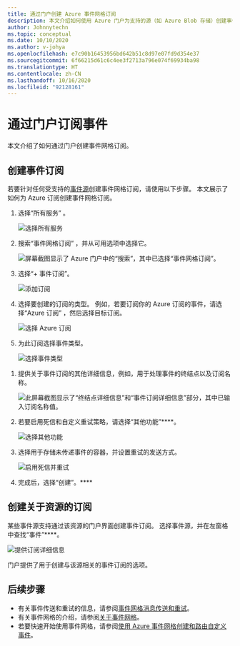 ```yaml
---
title: 通过门户创建 Azure 事件网格订阅
description: 本文介绍如何使用 Azure 门户为支持的源（如 Azure Blob 存储）创建事件网格订阅。
author: Johnnytechn
ms.topic: conceptual
ms.date: 10/10/2020
ms.author: v-johya
ms.openlocfilehash: e7c90b16453956bd642b51c8d97e07fd9d354e37
ms.sourcegitcommit: 6f66215d61c6c4ee3f2713a796e074f69934ba98
ms.translationtype: HT
ms.contentlocale: zh-CN
ms.lasthandoff: 10/16/2020
ms.locfileid: "92128161"
---
```

# <a name="subscribe-to-events-through-portal"></a>通过门户订阅事件

本文介绍了如何通过门户创建事件网格订阅。

## <a name="create-event-subscriptions"></a>创建事件订阅

若要针对任何受支持的[事件源](overview.md#event-sources)创建事件网格订阅，请使用以下步骤。 本文展示了如何为 Azure 订阅创建事件网格订阅。

1. 选择“所有服务”  。

   ![选择所有服务](./media/subscribe-through-portal/select-all-services.png)

1. 搜索“事件网格订阅”  ，并从可用选项中选择它。

   ![屏幕截图显示了 Azure 门户中的“搜索”，其中已选择“事件网格订阅”。](./media/subscribe-through-portal/search.png)

1. 选择“+ 事件订阅”。 

   ![添加订阅](./media/subscribe-through-portal/add-subscription.png)

1. 选择要创建的订阅的类型。 例如，若要订阅你的 Azure 订阅的事件，请选择“Azure 订阅”  ，然后选择目标订阅。

   ![选择 Azure 订阅](./media/subscribe-through-portal/azure-subscription.png)

1. 为此订阅选择事件类型。

   ![选择事件类型](./media/subscribe-through-portal/select-event-types.png)
<!--Not available in MC: **Subscribe to all event types** option checkbox-->

1. 提供关于事件订阅的其他详细信息，例如，用于处理事件的终结点以及订阅名称。

   ![此屏幕截图显示了“终结点详细信息”和“事件订阅详细信息”部分，其中已输入订阅名称值。](./media/subscribe-through-portal/provide-subscription-details.png)

1. 若要启用死信和自定义重试策略，请选择“其他功能”****。

   ![选择其他功能](./media/subscribe-through-portal/select-additional-features.png)

1. 选择用于存储未传递事件的容器，并设置重试的发送方式。

   ![启用死信并重试](./media/subscribe-through-portal/set-deadletter-retry.png)

1. 完成后，选择“创建”。****

## <a name="create-subscription-on-resource"></a>创建关于资源的订阅

某些事件源支持通过该资源的门户界面创建事件订阅。 选择事件源，并在左窗格中查找“事件”****。

![提供订阅详细信息](./media/subscribe-through-portal/resource-events.png)

门户提供了用于创建与该源相关的事件订阅的选项。

## <a name="next-steps"></a>后续步骤

* 有关事件传送和重试的信息，请参阅[事件网格消息传送和重试](delivery-and-retry.md)。
* 有关事件网格的介绍，请参阅[关于事件网格](overview.md)。
* 若要快速开始使用事件网格，请参阅[使用 Azure 事件网格创建和路由自定义事件](custom-event-quickstart.md)。

